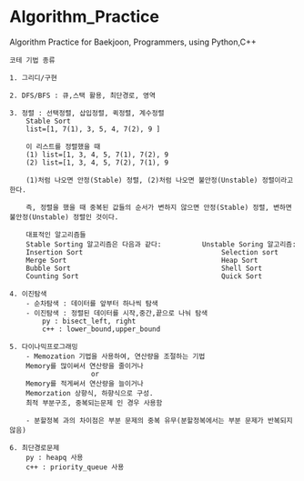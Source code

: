 # Algorithm_Practice
Algorithm Practice for Baekjoon, Programmers, using Python,C++

    코테 기법 종류

    1. 그리디/구현

    2. DFS/BFS : 큐,스택 활용, 최단경로, 영역

    3. 정렬 : 선택정렬, 삽입정렬, 퀵정렬, 계수정렬
        Stable Sort
        list=[1, 7(1), 3, 5, 4, 7(2), 9 ]

        이 리스트를 정렬했을 때
        (1) list=[1, 3, 4, 5, 7(1), 7(2), 9
        (2) list=[1, 3, 4, 5, 7(2), 7(1), 9

        (1)처럼 나오면 안정(Stable) 정렬, (2)처럼 나오면 불안정(Unstable) 정렬이라고 한다.

        즉, 정렬을 했을 때 중복된 값들의 순서가 변하지 않으면 안정(Stable) 정렬, 변하면 불안정(Unstable) 정렬인 것이다.

        대표적인 알고리즘들
        Stable Sorting 알고리즘은 다음과 같다:          Unstable Soring 알고리즘:
        Insertion Sort                                  Selection sort
        Merge Sort                                      Heap Sort
        Bubble Sort                                     Shell Sort
        Counting Sort                                   Quick Sort

    4. 이진탐색 
        - 순차탐색 : 데이터를 앞부터 하나씩 탐색
        - 이진탐색 : 정렬된 데이터를 시작,중간,끝으로 나눠 탐색
            py : bisect_left, right
            c++ : lower_bound,upper_bound

    5. 다이나믹프로그래밍
        - Memozation 기법을 사용하여, 연산량을 조절하는 기법
        Memory를 많이써서 연산량을 줄이거나 
                        or
        Memory를 적게써서 연산량을 늘이거나
        Memorzation 상향식, 하향식으로 구성.
        최적 부분구조, 중복되는문제 인 경우 사용함

        - 분할정복 과의 차이점은 부분 문제의 중복 유무(분할정복에서는 부분 문제가 반복되지 않음)

    6. 최단경로문제
        py : heapq 사용
        c++ : priority_queue 사용